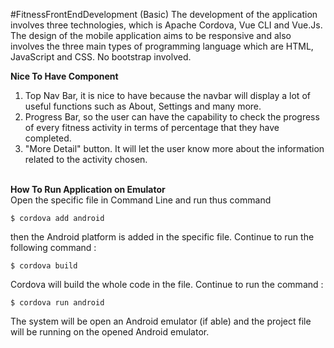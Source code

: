 #FitnessFrontEndDevelopment (Basic)
The development of the application involves three technologies, which is Apache Cordova, Vue CLI and Vue.Js. 
The design of the mobile application aims to be responsive and also involves the three main types of programming language which are HTML,
JavaScript and CSS. No bootstrap involved.

<b> Nice To Have Component </b>
1. Top Nav Bar, it is nice to have because the navbar will display a lot of useful functions such as About, Settings and many more.
2. Progress Bar, so the user can have the capability to check the progress of every fitness activity in terms of percentage that they have completed.
3. "More Detail" button. It will let the user know more about the information related to the activity chosen.

<br/><b> How To Run Application on Emulator </b><br/>
Open the specific file in Command Line and run thus command
```
$ cordova add android
```

then the Android platform is added in the specific file. Continue to run the following command :

```
$ cordova build
```
Cordova will build the whole code in the file. Continue to run the command :
```
$ cordova run android
```
The system will be open an Android emulator (if able) and the project file will be running on the opened Android emulator.
